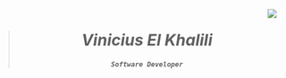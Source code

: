 <img align="right" src="https://visitor-badge.laobi.icu/badge?page_id=vinicius-el-khalili.vinicius-el-khalili" />

<h5 align="center">

> ##
> # Vinicius El Khalili
> #### **`Software Developer`**
> #

</h5>